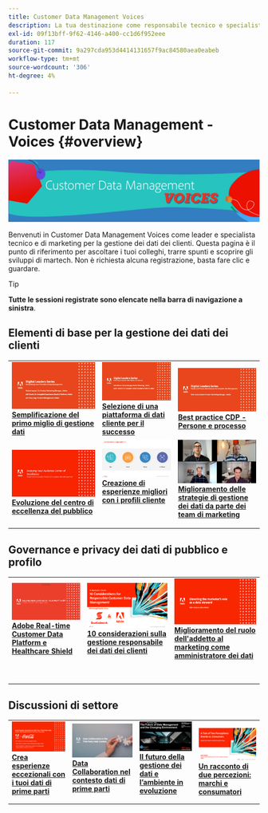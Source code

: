 ```yaml
---
title: Customer Data Management Voices
description: La tua destinazione come responsabile tecnico e specialista della gestione dei dati dei clienti.  Questa pagina è il punto di riferimento per ascoltare i tuoi colleghi, trarre spunti e scoprire gli sviluppi di martech.
exl-id: 09f13bff-9f62-4146-a400-cc1d6f952eee
duration: 117
source-git-commit: 9a297cda953d4414131657f9ac84580aea0eabeb
workflow-type: tm+mt
source-wordcount: '306'
ht-degree: 4%

---
```


# Customer Data Management - Voices {#overview}

<img alt="Customer Data Management Voices" src="./assets/cdp-voices-banner.png" />

Benvenuti in Customer Data Management Voices come leader e specialista tecnico e di marketing per la gestione dei dati dei clienti. Questa pagina è il punto di riferimento per ascoltare i tuoi colleghi, trarre spunti e scoprire gli sviluppi di martech. Non è richiesta alcuna registrazione, basta fare clic e guardare.

>[!TIP]
>
>**Tutte le sessioni registrate sono elencate nella barra di navigazione a sinistra**.

## Elementi di base per la gestione dei dati dei clienti

<table>
  <tr>
   <td>
      <a href="./cdm/first-mile.md">
      <img alt="Semplificazione del primo miglio di gestione dei dati" src="./assets/first-mile.png"/>
      </a>
      <div>
         <a href="./cdm/first-mile.md"><strong>Semplificazione del primo miglio di gestione dati</strong></a>
         <br/>
      </div>
   </td>
   <td>
      <a href="./cdm/cdp-success.md">
      <img alt="Selezione di una piattaforma di dati cliente per il successo" src="./assets/cdp-success.png"/>
      </a>
      <div>
         <a href="./cdm/cdp-success.md"><strong>Selezione di una piattaforma di dati cliente per il successo</strong></a>
         <br/>
      </div>
    </td>
    <td>
      <a href="./cdm/people-and-process.md">
      <img alt="Persone e processo" src="./assets/people-and-process.png"/>
      </a>
      <div>
         <a href="./cdm/people-and-process.md"><strong>Best practice CDP - Persone e processo</strong></a>
         <br/>
      </div>
    </td>
   </tr>
   <tr> 
   <td>
      <a href="./cdm/evolving-your-audience-center-of-excellence.md">
      <img alt="Evoluzione del centro di eccellenza del pubblico" src="./assets/evolving-your-audience-center-of-excellence.png"/>
      </a>
      <div>
         <a href="./cdm/evolving-your-audience-center-of-excellence.md"><strong>Evoluzione del centro di eccellenza del pubblico</strong></a>
         <br/>
      </div>
    </td>
   <td>
      <a href="./cdm/building-better-experiences-with-customer-profiles.md">
      <img alt="Creare esperienze migliori con i profili dei clienti" src="./assets/building-better-experiences-with-customer-profiles.png"/>
      </a>
      <div>
         <a href="./cdm/building-better-experiences-with-customer-profiles.md"><strong>Creazione di esperienze migliori con i profili cliente</strong></a>
      </div>
      <p>
        <br/>
    </td>
   <td>
      <a href="./cdm/how-marketing-teams-are-improving-data-management-strategies.md">
      <img alt="Come i team di marketing migliorano le strategie di gestione dei dati" src="./assets/how-marketing-teams-are-improving-data-management-strategies.png"/>
      </a>
      <div>
         <a href="./cdm/how-marketing-teams-are-improving-data-management-strategies.md"><strong>Miglioramento delle strategie di gestione dei dati da parte dei team di marketing</strong></a>
      </div>
      <p>
      </p>
    </td>
  </tr>
</table>

## Governance e privacy dei dati di pubblico e profilo

<table>
  <tr>
   <td>
      <a href="./governance/healthcare-shield.md">
      <img alt="Adobe Real-time Customer Data Platform e Healthcare Shield" src="./assets/healthcare-shield.png"/>
      </a>
      <div>
         <a href="./governance/healthcare-shield.md"><strong>Adobe Real-time Customer Data Platform e Healthcare Shield</strong></a>
         <br/>
      </div>
      <p>
        <br/>
   </td> 
   <td>
      <a href="https://experienceleague.adobe.com/docs/platform-learn/tutorials/privacy/ten-considerations-for-responsible-customer-data-management.html?lang=it">
      <img alt="10 considerazioni sulla gestione responsabile dei dati dei clienti" src="./assets/ten-considerations-for-responsible-customer-data-management.png"/>
      </a>
      <div>
         <a href="https://experienceleague.adobe.com/docs/platform-learn/tutorials/privacy/ten-considerations-for-responsible-customer-data-management.html?lang=it"><strong>10 considerazioni sulla gestione responsabile dei dati dei clienti</strong></a>
         <br/>
      </div>
      <p>
        <br/>
    </td>
    <td>
      <a href="https://experienceleague.adobe.com/docs/platform-learn/tutorials/privacy/elevating-the-marketers-role-as-a-data-steward.html?lang=it">
      <img alt="Migliorare il ruolo dell’addetto marketing come amministratore dei dati" src="./assets/elevating-the-marketers-role-as-a-data-steward.png"/>
      </a>
      <div>
         <a href="https://experienceleague.adobe.com/docs/platform-learn/tutorials/privacy/elevating-the-marketers-role-as-a-data-steward.html?lang=it"><strong>Miglioramento del ruolo dell'addetto al marketing come amministratore dei dati</strong></a>
         <br/>
      </div>
      <p>
        <br/>
       </p>
    </td>
  </tr>
</table>

## Discussioni di settore

<table>
  <tr>
     <td>
      <a href="./industry/build-superb-experiences-with-your-first-party-data.md">
      <img alt="Crea esperienze straordinarie con i dati di prime parti" src="./assets/build-superb-experiences-with-your-first-party-data.png"/>
      </a>
      <div>
         <a href="./industry/build-superb-experiences-with-your-first-party-data.md"><strong>Crea esperienze eccezionali con i tuoi dati di prime parti</strong></a>
      </div>
      <p>
      </p>
    </td>
     <td>
      <a href="./industry/data-collaboration-in-the-first-party-data-context.md">
      <img alt="Data Collaboration nel contesto dei dati di prime parti" src="./assets/data-collaboration-in-the-first-party-data-context.png"/>
      </a>
      <div>
         <a href="./industry/data-collaboration-in-the-first-party-data-context.md"><strong>Data Collaboration nel contesto dati di prime parti</strong></a>
      </div>
      <p>
      </p>
    </td>
     <td>
      <a href="./industry/the-future-of-data-management-and-the-changing-environment.md">
      <img alt="Il futuro della gestione dei dati e l’ambiente in evoluzione" src="./assets/the-future-of-data-management-and-the-changing-environment.png"/>
      </a>
      <div>
         <a href="./industry/the-future-of-data-management-and-the-changing-environment.md"><strong>Il futuro della gestione dei dati e l’ambiente in evoluzione</strong></a>
      </div>
      <p>
      </p>
    </td>
   <td>
      <a href="./industry/brands-vs-consumers.md">
      <img alt="Un racconto di due percezioni: marchi e consumatori" src="./assets/brands-vs-consumers.png"/>
      </a>
      <div>
         <a href="./industry/brands-vs-consumers.md"><strong>Un racconto di due percezioni: marchi e consumatori</strong></a>
         <br/>
      </div>
    </td>
  </tr>
</table>
